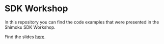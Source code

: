 # SDK Workshop

In this repository you can find the code examples that were presented in the Shimoku SDK Workshop.

Find the slides [here](https://www.canva.com/design/DAFltylHSMA/0LnBdQmjEIisDXnUXw6BRg/edit?utm_content=DAFltylHSMA&utm_campaign=designshare&utm_medium=link2&utm_source=sharebutton).

